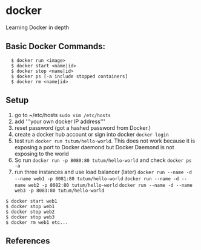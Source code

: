 # docker
Learning Docker in depth

## Basic Docker Commands:

```
  $ docker run <image>
  $ docker start <name|id>
  $ docker stop <name|id>
  $ docker ps [-a include stopped containers]
  $ docker rm <name|id>
```

## Setup

1. go to ~/etc/hosts ```sudo vim /etc/hosts```
2. add '''your own docker IP address'''
3. reset password (got a hashed password from Docker.)
4. create a docker hub account or sign into docker ```docker login```
5. test run ```docker run tutum/hello-world```. This does not work because it is exposing a port to
   Docker daemond but Docker Daemond is not exposing to the world
6. So run ```docker run -p 8080:80 tutum/hello-world``` and check ```docker ps -a```
7. run three instances and use load balancer (later)
`docker run --name -d --name web1 -p 8081:80 tutum/hello-world`
`docker run --name -d --name web2 -p 8082:80 tutum/hello-world`
`docker run --name -d --name web3 -p 8083:80 tutum/hello-world`
```
$ docker start web1
$ docker stop web1
$ docker stop web2
$ docker stop web3
$ docker rm web1 etc...
```
## References

